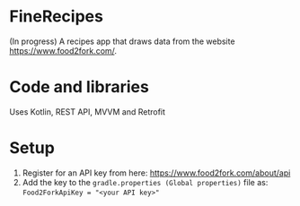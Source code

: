 # FineRecipes
(In progress) A recipes app that draws data from the website https://www.food2fork.com/. 

# Code and libraries
Uses Kotlin, REST API, MVVM and Retrofit

# Setup

1. Register for an API key from here: https://www.food2fork.com/about/api
2. Add the key to the `gradle.properties (Global properties)` file as: `Food2ForkApiKey = "<your API key>"`
